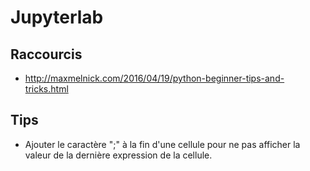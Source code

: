 Jupyterlab
==========

Raccourcis
----------

- http://maxmelnick.com/2016/04/19/python-beginner-tips-and-tricks.html

Tips
----

- Ajouter le caractère ";" à la fin d'une cellule pour ne pas afficher la valeur de la dernière expression de la cellule.